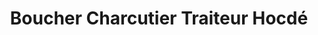 ---
title: "Boucher Charcutier Traiteur Hocdé"
url: /liffre/boucher-charcutier-traiteur-hocde/
shop: boucherie
---